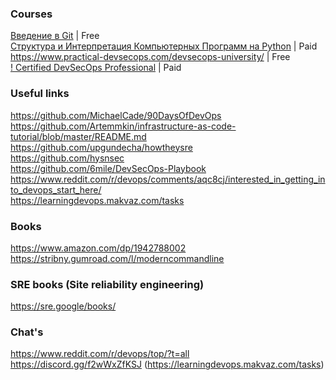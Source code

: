 ### Courses
[Введение в Git](https://ru.hexlet.io/courses/intro_to_git) | Free  
[Структура и Интерпретация Компьютерных Программ на Python](https://ru.hexlet.io/programs/python-sicp) | Paid  
https://www.practical-devsecops.com/devsecops-university/ | Free  
[! Certified DevSecOps Professional](https://www.practical-devsecops.com/certified-devsecops-professional/) | Paid  

### Useful links
https://github.com/MichaelCade/90DaysOfDevOps  
https://github.com/Artemmkin/infrastructure-as-code-tutorial/blob/master/README.md  
https://github.com/upgundecha/howtheysre  
https://github.com/hysnsec  
https://github.com/6mile/DevSecOps-Playbook  
https://www.reddit.com/r/devops/comments/aqc8cj/interested_in_getting_into_devops_start_here/  
https://learningdevops.makvaz.com/tasks

### Books
https://www.amazon.com/dp/1942788002  
https://stribny.gumroad.com/l/moderncommandline  

### SRE books (Site reliability engineering)
https://sre.google/books/

### Chat's
https://www.reddit.com/r/devops/top/?t=all  
https://discord.gg/f2wWxZfKSJ (https://learningdevops.makvaz.com/tasks)  
